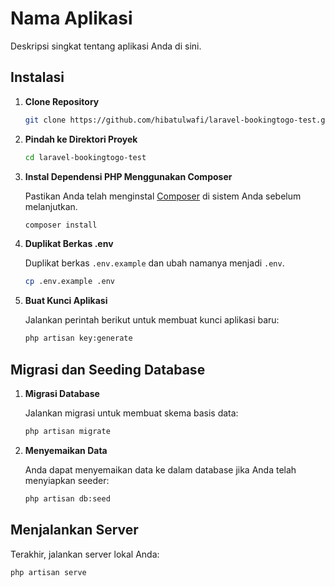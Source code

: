 # Nama Aplikasi

Deskripsi singkat tentang aplikasi Anda di sini.

## Instalasi

1. **Clone Repository**

    ```bash
    git clone https://github.com/hibatulwafi/laravel-bookingtogo-test.git
    ```

2. **Pindah ke Direktori Proyek**

    ```bash
    cd laravel-bookingtogo-test
    ```

3. **Instal Dependensi PHP Menggunakan Composer**

    Pastikan Anda telah menginstal [Composer](https://getcomposer.org/) di sistem Anda sebelum melanjutkan.

    ```bash
    composer install
    ```

4. **Duplikat Berkas .env**

    Duplikat berkas `.env.example` dan ubah namanya menjadi `.env`.

    ```bash
    cp .env.example .env
    ```

5. **Buat Kunci Aplikasi**

    Jalankan perintah berikut untuk membuat kunci aplikasi baru:

    ```bash
    php artisan key:generate
    ```

## Migrasi dan Seeding Database

1. **Migrasi Database**

    Jalankan migrasi untuk membuat skema basis data:

    ```bash
    php artisan migrate
    ```

2. **Menyemaikan Data**

    Anda dapat menyemaikan data ke dalam database jika Anda telah menyiapkan seeder:

    ```bash
    php artisan db:seed
    ```

## Menjalankan Server

Terakhir, jalankan server lokal Anda:

```bash
php artisan serve
